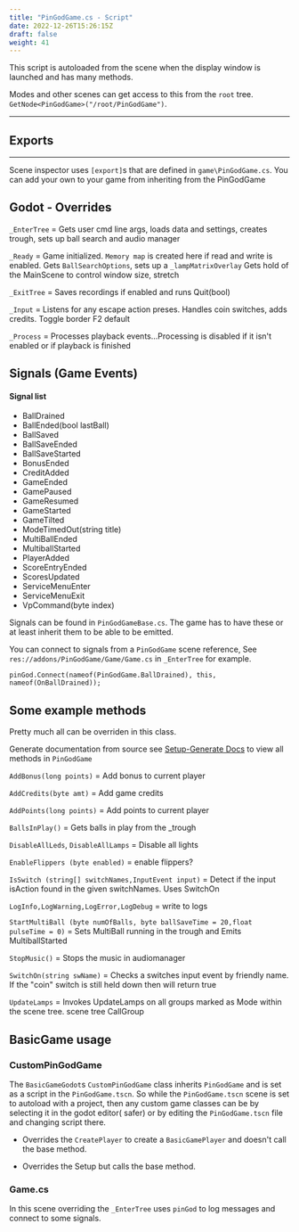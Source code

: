 ```yaml
---
title: "PinGodGame.cs - Script"
date: 2022-12-26T15:26:15Z
draft: false
weight: 41
---
```


This script is autoloaded from the scene when the display window is launched and has many methods.

Modes and other scenes can get access to this from the `root` tree.  `GetNode<PinGodGame>("/root/PinGodGame")`.

---
## Exports
---

Scene inspector uses `[export]`s that are defined in `game\PinGodGame.cs`. You can add your own to your game from inheriting from the PinGodGame

## Godot - Overrides

`_EnterTree` = Gets user cmd line args, loads data and settings, creates trough, sets up ball search and audio manager

`_Ready` = Game initialized. `Memory map` is created here if read and write is enabled. Gets `BallSearchOptions`, sets up a `_lampMatrixOverlay` Gets hold of the MainScene to control window size, stretch

`_ExitTree` = Saves recordings if enabled and runs Quit(bool)

`_Input` = Listens for any escape action preses. Handles coin switches, adds credits. Toggle border F2 default

`_Process` = Processes playback events...Processing is disabled if it isn't enabled or if playback is finished

## Signals (Game Events)

#### Signal list
- BallDrained
- BallEnded(bool lastBall)
- BallSaved
- BallSaveEnded
- BallSaveStarted
- BonusEnded
- CreditAdded
- GameEnded
- GamePaused
- GameResumed
- GameStarted
- GameTilted
- ModeTimedOut(string title)
- MultiBallEnded
- MultiballStarted
- PlayerAdded
- ScoreEntryEnded
- ScoresUpdated
- ServiceMenuEnter
- ServiceMenuExit
- VpCommand(byte index)

Signals can be found in `PinGodGameBase.cs`. The game has to have these or at least inherit them to be able to be emitted.

You can connect to signals from a `PinGodGame` scene reference, See `res://addons/PinGodGame/Game/Game.cs` in `_EnterTree` for example.

`pinGod.Connect(nameof(PinGodGame.BallDrained), this, nameof(OnBallDrained));`

## Some example methods

Pretty much all can be overriden in this class. 

Generate documentation from source see [Setup-Generate Docs](../wiki/01.-Setup) to view all methods in `PinGodGame`

`AddBonus(long points)` = Add bonus to current player

`AddCredits(byte amt)` = Add game credits

`AddPoints(long points)` = Add points to current player

`BallsInPlay()` = Gets balls in play from the _trough

`DisableAllLeds`, `DisableAllLamps` = Disable all lights

`EnableFlippers	(byte enabled)` = enable flippers?

`IsSwitch (string[] switchNames,InputEvent input)` = Detect if the input isAction found in the given switchNames. Uses SwitchOn 

`LogInfo,LogWarning,LogError,LogDebug` = write to logs

`StartMultiBall	(byte numOfBalls, byte ballSaveTime = 20,float 	pulseTime = 0)` = Sets MultiBall running in the trough and Emits MultiballStarted

`StopMusic()` = Stops the music in audiomanager

`SwitchOn(string swName)` = Checks a switches input event by friendly name. If the "coin" switch is still held down then will return true

`UpdateLamps` = Invokes UpdateLamps on all groups marked as Mode within the scene tree. scene tree CallGroup

## BasicGame usage

### CustomPinGodGame

The `BasicGameGodot`s `CustomPinGodGame` class inherits `PinGodGame` and is set as a script in the `PinGodGame.tscn`. So while the `PinGodGame.tscn` scene is set to autoload with a project, then any custom game classes can be by selecting it in the godot editor( safer) or by editing the `PinGodGame.tscn` file and changing script there.

- Overrides the `CreatePlayer` to create a `BasicGamePlayer` and doesn't call the base method.

- Overrides the Setup but calls the base method.

### Game.cs

In this scene overriding the `_EnterTree` uses `pinGod` to log messages and connect to some signals. 